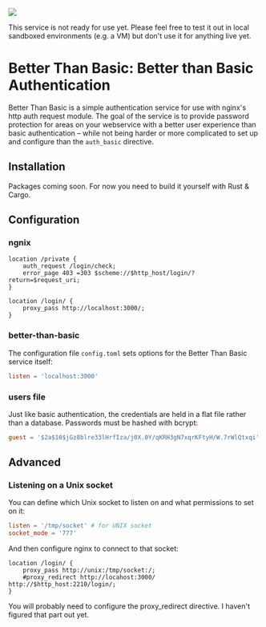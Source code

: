 ![](https://cdn.rawgit.com/zofrex/better-than-basic/master/experimental.svg)

This service is not ready for use yet. Please feel free to test it out in local sandboxed environments (e.g. a VM) but don't use it for anything live yet.

# Better Than Basic: Better than Basic Authentication

Better Than Basic is a simple authentication service for use with nginx's http auth request module. The goal of the service is to provide password protection for areas on your webservice with a better user experience than basic authentication – while not being harder or more complicated to set up and configure than the `auth_basic` directive.

## Installation

Packages coming soon. For now you need to build it yourself with Rust & Cargo.

## Configuration

### ngnix

```nginx
location /private {
    auth_request /login/check;
    error_page 403 =303 $scheme://$http_host/login/?return=$request_uri;
}

location /login/ {
    proxy_pass http://localhost:3000/;
}
```

### better-than-basic

The configuration file `config.toml` sets options for the Better Than Basic service itself:

```toml
listen = 'localhost:3000'
```

### users file

Just like basic authentication, the credentials are held in a flat file rather than a database. Passwords must be hashed with bcrypt:

```toml
guest = '$2a$10$jGz8blre33lHrfIza/j0X.0Y/qKRH3gN7xqrKFtyH/W.7rWlQtxqi'
```

## Advanced

### Listening on a Unix socket

You can define which Unix socket to listen on and what permissions to set on it:

```toml
listen = '/tmp/socket' # for UNIX socket
socket_mode = '777'
```

And then configure nginx to connect to that socket:

```nginx
location /login/ {
    proxy_pass http://unix:/tmp/socket:/;
    #proxy_redirect http://locahost:3000/ http://$http_host:2210/login/;
}
```

You will probably need to configure the proxy_redirect directive. I haven't figured that part out yet.
